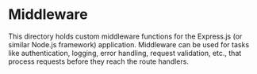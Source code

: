 # Middleware

This directory holds custom middleware functions for the Express.js (or similar Node.js framework) application. Middleware can be used for tasks like authentication, logging, error handling, request validation, etc., that process requests before they reach the route handlers.
